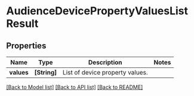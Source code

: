 # AudienceDevicePropertyValuesListResult

## Properties
Name | Type | Description | Notes
------------ | ------------- | ------------- | -------------
**values** | **[String]** | List of device property values. | 

[[Back to Model list]](../README.md#documentation-for-models) [[Back to API list]](../README.md#documentation-for-api-endpoints) [[Back to README]](../README.md)


